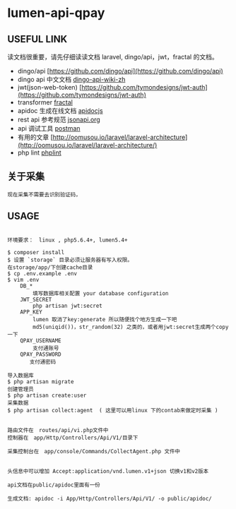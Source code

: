 # lumen-api-qpay


## USEFUL LINK

读文档很重要，请先仔细读读文档 laravel, dingo/api，jwt，fractal 的文档。

- dingo/api [https://github.com/dingo/api](https://github.com/dingo/api)
- dingo api 中文文档 [dingo-api-wiki-zh](https://github.com/liyu001989/dingo-api-wiki-zh)
- jwt(json-web-token) [https://github.com/tymondesigns/jwt-auth](https://github.com/tymondesigns/jwt-auth)
- transformer [fractal](http://fractal.thephpleague.com/)
- apidoc 生成在线文档 [apidocjs](http://apidocjs.com/)
- rest api 参考规范 [jsonapi.org](http://jsonapi.org/format/)
- api 调试工具 [postman](https://www.getpostman.com/)
- 有用的文章 [http://oomusou.io/laravel/laravel-architecture](http://oomusou.io/laravel/laravel-architecture/)
- php lint [phplint](https://github.com/overtrue/phplint)

## 关于采集
    现在采集不需要去识别验证码，


## USAGE

```

环境要求：　linux , php5.6.4+, lumen5.4+

$ composer install
$ 设置 `storage` 目录必须让服务器有写入权限。
在storage/app/下创建cache目录
$ cp .env.example .env
$ vim .env
    DB_*
        填写数据库相关配置 your database configuration
    JWT_SECRET
        php artisan jwt:secret
    APP_KEY
        lumen 取消了key:generate 所以随便找个地方生成一下吧
        md5(uniqid())，str_random(32) 之类的，或者用jwt:secret生成两个copy一下
    QPAY_USERNAME
        支付通账号        
    QPAY_PASSWORD
       支付通密码

导入数据库
$ php artisan migrate
创建管理员
$ php artisan create:user
采集数据
$ php artisan collect:agent  ( 这里可以用linux 下的contab来做定时采集 )     


路由文件在　routes/api/vi.php文件中
控制器在　app/Http/Controllers/Api/V1/目录下

采集控制台在　app/console/Commands/CollectAgent.php 文件中


头信息中可以增加 Accept:application/vnd.lumen.v1+json 切换v1和v2版本

api文档在public/apidoc里面有一份

生成文档: apidoc -i App/Http/Controllers/Api/V1/ -o public/apidoc/

```


